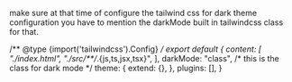make sure at that time of configure the tailwind css for dark theme configuration you have to mention the darkMode built in tailwindcss class for that.

/** @type {import('tailwindcss').Config} */
export default {
  content: [
    "./index.html",
    "./src/**/*.{js,ts,jsx,tsx}",
  ],
  darkMode: "class",  /* this is the class for dark mode */
  theme: {
    extend: {},
  },
  plugins: [],
}

